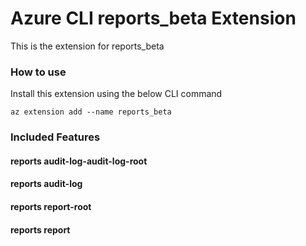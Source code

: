 # Azure CLI reports_beta Extension #
This is the extension for reports_beta

### How to use ###
Install this extension using the below CLI command
```
az extension add --name reports_beta
```

### Included Features ###
#### reports audit-log-audit-log-root ####
#### reports audit-log ####
#### reports report-root ####
#### reports report ####